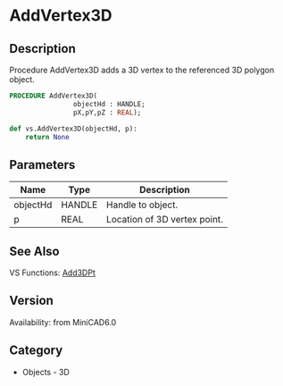 # AddVertex3D

## Description
Procedure AddVertex3D adds a 3D vertex to the referenced 3D polygon object.

```pascal
PROCEDURE AddVertex3D(
				objectHd : HANDLE;
				pX,pY,pZ : REAL);
```

```python
def vs.AddVertex3D(objectHd, p):
    return None
```

## Parameters
|Name|Type|Description|
|---|---|---|
|objectHd|HANDLE|Handle to object.|
|p|REAL|Location of 3D vertex point.|

## See Also
VS Functions:
[Add3DPt](Add3DPt.md)

## Version
Availability: from MiniCAD6.0

## Category
* Objects - 3D

